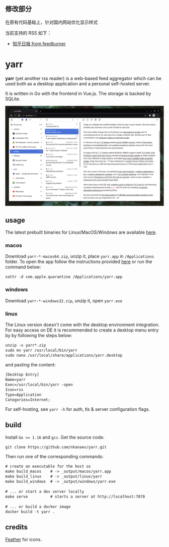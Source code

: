 ## 修改部分

在原有代码基础上，针对国内网站优化显示样式

当前支持的 RSS 如下：

- [知乎日报 from feedburner](http://feeds.feedburner.com/zhihu-daily)

# yarr

**yarr** (yet another rss reader) is a web-based feed aggregator which can be used both
as a desktop application and a personal self-hosted server.

It is written in Go with the frontend in Vue.js. The storage is backed by SQLite.

![screenshot](etc/promo.png)

## usage

The latest prebuilt binaries for Linux/MacOS/Windows are available
[here](https://github.com/nkanaev/yarr/releases/latest).

### macos

Download `yarr-*-macos64.zip`, unzip it, place `yarr.app` in `/Applications` folder.
To open the app follow the instructions provided [here][macos-open] or run the command below:

    xattr -d com.apple.quarantine /Applications/yarr.app

[macos-open]: https://support.apple.com/en-gb/guide/mac-help/mh40616/mac

### windows

Download `yarr-*-windows32.zip`, unzip it, open `yarr.exe`

### linux

The Linux version doesn't come with the desktop environment integration.
For easy access on DE it is recommended to create a desktop menu entry by
by following the steps below:

    unzip -x yarr*.zip
    sudo mv yarr /usr/local/bin/yarr
    sudo nano /usr/local/share/applications/yarr.desktop

and pasting the content:

    [Desktop Entry]
    Name=yarr
    Exec=/usr/local/bin/yarr -open
    Icon=rss
    Type=Application
    Categories=Internet;

For self-hosting, see `yarr -h` for auth, tls & server configuration flags.

## build

Install `Go >= 1.16` and `gcc`. Get the source code:

    git clone https://github.com/nkanaev/yarr.git

Then run one of the corresponding commands:

    # create an executable for the host os
    make build_macos    # -> _output/macos/yarr.app
    make build_linux    # -> _output/linux/yarr
    make build_windows  # -> _output/windows/yarr.exe

    # ... or start a dev server locally
    make serve          # starts a server at http://localhost:7070

    # ... or build a docker image
    docker build -t yarr .

## credits

[Feather](http://feathericons.com/) for icons.
